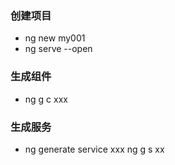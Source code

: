 ### 创建项目
 - ng new my001 
 - ng serve --open

### 生成组件
 - ng g c xxx


### 生成服务
- ng generate service xxx ng g s xx

